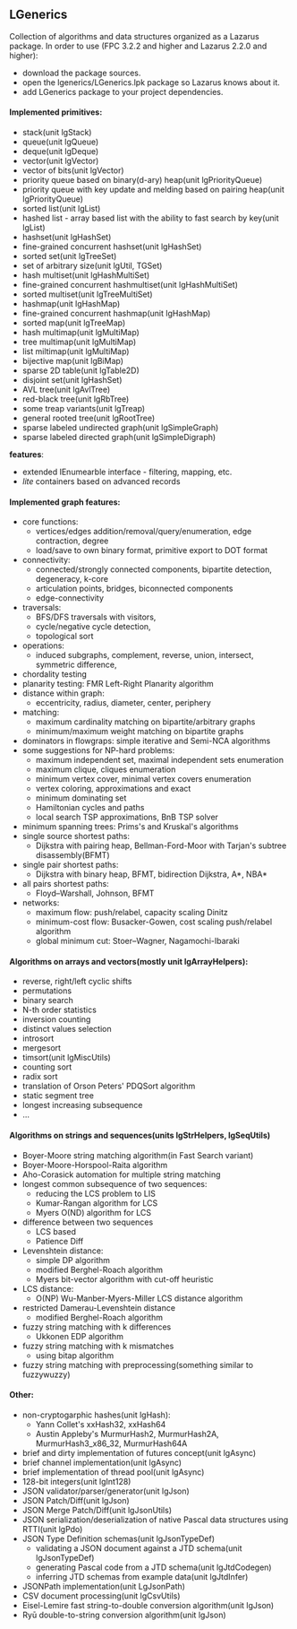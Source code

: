 ﻿## LGenerics
Collection of algorithms and data structures organized as a Lazarus package.
In order to use (FPC 3.2.2 and higher and Lazarus 2.2.0 and higher):
  - download the package sources.
  - open the lgenerics/LGenerics.lpk package so Lazarus knows about it.
  - add LGenerics package to your project dependencies.
#### Implemented primitives:
  - stack(unit lgStack)
  - queue(unit lgQueue)
  - deque(unit lgDeque)
  - vector(unit lgVector)
  - vector of bits(unit lgVector)
  - priority queue based on binary(d-ary) heap(unit lgPriorityQueue)
  - priority queue with key update and melding based on pairing heap(unit lgPriorityQueue)
  - sorted list(unit lgList)
  - hashed list - array based list with the ability to fast search by key(unit lgList)  
  - hashset(unit lgHashSet)
  - fine-grained concurrent hashset(unit lgHashSet)
  - sorted set(unit lgTreeSet)
  - set of arbitrary size(unit lgUtil, TGSet)
  - hash multiset(unit lgHashMultiSet)
  - fine-grained concurrent hashmultiset(unit lgHashMultiSet)
  - sorted multiset(unit lgTreeMultiSet)
  - hashmap(unit lgHashMap)
  - fine-grained concurrent hashmap(unit lgHashMap)
  - sorted map(unit lgTreeMap)
  - hash multimap(unit lgMultiMap)
  - tree multimap(unit lgMultiMap)
  - list miltimap(unit lgMultiMap)
  - bijective map(unit lgBiMap)
  - sparse 2D table(unit lgTable2D)
  - disjoint set(unit lgHashSet)
  - AVL tree(unit lgAvlTree)
  - red-black tree(unit lgRbTree)
  - some treap variants(unit lgTreap)
  - general rooted tree(unit lgRootTree)
  - sparse labeled undirected graph(unit lgSimpleGraph)
  - sparse labeled directed graph(unit lgSimpleDigraph)

  **features**:
  - extended IEnumearble interface - filtering, mapping, etc.
  - *lite* containers based on advanced records
#### Implemented graph features:
  - core functions:
    + vertices/edges addition/removal/query/enumeration, edge contraction, degree
    + load/save to own binary format, primitive export to DOT format
  - connectivity:
    + connected/strongly connected components, bipartite detection, degeneracy, k-core
    + articulation points, bridges, biconnected components 
    + edge-connectivity 
  - traversals:
    + BFS/DFS traversals with visitors, 
    + cycle/negative cycle detection, 
    + topological sort
  - operations: 
    + induced subgraphs, complement, reverse, union, intersect, symmetric difference,
  - chordality testing
  - planarity testing: FMR Left-Right Planarity algorithm
  - distance within graph: 
    + eccentricity, radius, diameter, center, periphery 
  - matching:
    + maximum cardinality matching on bipartite/arbitrary graphs  
    + minimum/maximum weight matching on bipartite graphs
  - dominators in flowgraps: simple iterative and Semi-NCA algorithms
  - some suggestions for NP-hard problems: 
    + maximum independent set, maximal independent sets enumeration 
    + maximum clique, cliques enumeration
    + minimum vertex cover, minimal vertex covers enumeration
    + vertex coloring, approximations and exact
    + minimum dominating set
    + Hamiltonian cycles and paths
    + local search TSP approximations, BnB TSP solver
  - minimum spanning trees: Prims's and Kruskal's algorithms
  - single source shortest paths: 
    + Dijkstra with pairing heap, Bellman-Ford-Moor with Tarjan's subtree disassembly(BFMT)
  - single pair shortest paths:
    + Dijkstra with binary heap, BFMT, bidirection Dijkstra, A*, NBA* 
  - all pairs shortest paths: 
    + Floyd–Warshall, Johnson, BFMT  
  - networks:
    + maximum flow: push/relabel, capacity scaling Dinitz
    + minimum-cost flow: Busacker-Gowen, cost scaling push/relabel algorithm
    + global minimum cut: Stoer–Wagner, Nagamochi-Ibaraki
#### Algorithms on arrays and vectors(mostly unit lgArrayHelpers):
  - reverse, right/left cyclic shifts
  - permutations
  - binary search
  - N-th order statistics
  - inversion counting
  - distinct values selection
  - introsort
  - mergesort
  - timsort(unit lgMiscUtils)
  - counting sort
  - radix sort
  - translation of Orson Peters' PDQSort algorithm
  - static segment tree
  - longest increasing subsequence
  - ...
#### Algorithms on strings and sequences(units lgStrHelpers, lgSeqUtils)
  - Boyer-Moore string matching algorithm(in Fast Search variant)
  - Boyer-Moore-Horspool-Raita algorithm
  - Aho-Corasick automation for multiple string matching
  - longest common subsequence of two sequences:
    + reducing the LCS problem to LIS
    + Kumar-Rangan algorithm for LCS
    + Myers O(ND) algorithm for LCS
  - difference between two sequences
    + LCS based
    + Patience Diff
  - Levenshtein distance:
    + simple DP algorithm
    + modified Berghel-Roach algorithm
    + Myers bit-vector algorithm with cut-off heuristic
  - LCS distance:
    + O(NP) Wu-Manber-Myers-Miller LCS distance algorithm
  - restricted Damerau-Levenshtein distance
    + modified Berghel-Roach algorithm
  - fuzzy string matching with k differences
    + Ukkonen EDP algorithm
  - fuzzy string matching with k mismatches
    + using bitap algorithm
  - fuzzy string matching with preprocessing(something similar to fuzzywuzzy)
#### Other:
  - non-cryptogarphic hashes(unit lgHash):
    + Yann Collet's xxHash32, xxHash64
    + Austin Appleby's MurmurHash2, MurmurHash2A, MurmurHash3_x86_32, MurmurHash64A
  - brief and dirty implementation of futures concept(unit lgAsync)
  - brief channel implementation(unit lgAsync)
  - brief implementation of thread pool(unit lgAsync)
  - 128-bit integers(unit lgInt128)
  - JSON validator/parser/generator(unit lgJson)
  - JSON Patch/Diff(unit lgJson)
  - JSON Merge Patch/Diff(unit lgJsonUtils)
  - JSON serialization/deserialization of native Pascal data structures using RTTI(unit lgPdo)
  - JSON Type Definition schemas(unit lgJsonTypeDef)
    + validating a JSON document against a JTD schema(unit lgJsonTypeDef)
    + generating Pascal code from a JTD schema(unit lgJtdCodegen)
    + inferring JTD schemas from example data(unit lgJtdInfer)
  - JSONPath implementation(unit LgJsonPath)
  - CSV document processing(unit lgCsvUtils)
  - Eisel-Lemire fast string-to-double conversion algorithm(unit lgJson)
  - Ryū double-to-string conversion algorithm(unit lgJson)
